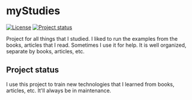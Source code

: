 # myStudies

[![License](https://img.shields.io/badge/License-Apache%202.0-blue.svg)](https://opensource.org/licenses/Apache-2.0)
[![Project status](https://img.shields.io/badge/Project%20status-Maintenance-orange.svg)](https://img.shields.io/badge/Project%20status-Maintenance-orange.svg)

Project for all things that I studied. I liked to run the examples from the books, articles that I read. Sometimes I use it for help. It is well organized, separate by books, articles, etc.

## Project status

I use this project to train new technologies that I learned from books, articles, etc. It'll always be in maintenance.
